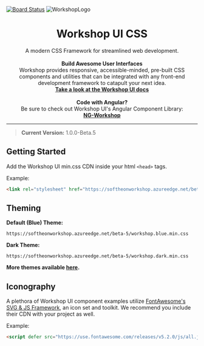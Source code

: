 [![Board Status](https://s-y-u.visualstudio.com/f0ac90b7-a355-43d1-b372-3db0b88e6ddc/99c19c02-7985-4ec8-8adb-8bd6bbded61d/_apis/work/boardbadge/08db87e8-93fe-4254-9a2a-733d571ab75c)](https://s-y-u.visualstudio.com/f0ac90b7-a355-43d1-b372-3db0b88e6ddc/_boards/board/t/99c19c02-7985-4ec8-8adb-8bd6bbded61d/Microsoft.RequirementCategory)
![WorkshopLogo](https://softheonworkshopstorage.blob.core.windows.net/workshopcontainer/Workshop-Beta.svg "Workshop")

<h1 align="center">Workshop UI CSS</h1>

<p align="center">
    A modern CSS Framework for streamlined web development.
    <br/>
    <br/>
    <strong>Build Awesome User Interfaces</strong>
    <br/>
    Workshop provides responsive, accessible-minded, pre-built CSS components and utilities that can be integrated with any front-end development framework to catapult your next idea.
    <br/>
    <a href="https://developer.softheon.io/workshop/"><strong> Take a look at the Workshop UI docs </strong></a>
    <br/>
    <br/>
    <strong>Code with Angular?</strong>
    <br/>
    Be sure to check out Workshop UI's Angular Component Library:
    <br/>
    <a href="https://github.com/Softheon/NG-Workshop"><strong> NG-Workshop </strong></a>
</p>

---

> **Current Version:** 1.0.0-Beta.5

## **Getting Started**

Add the Workshop UI min.css CDN inside your html `<head>` tags.

Example:

```html
<link rel="stylesheet" href="https://softheonworkshop.azureedge.net/beta-5/workshop.blue.min.css">
```

## Theming

**Default (Blue) Theme:**

```
https://softheonworkshop.azureedge.net/beta-5/workshop.blue.min.css
```

**Dark Theme:**

```
https://softheonworkshop.azureedge.net/beta-5/workshop.dark.min.css
```

**More themes available [here](https://developer.softheon.io/workshop/theming/theming/).**


## Iconography

A plethora of Workshop UI component examples utilize <a href="https://fontawesome.com/how-to-use/on-the-web/setup/getting-started?using=svg-with-js" sws-link target="_blank">FontAwesome's SVG & JS Framework</a>, an icon set and toolkit. We recommend you include their CDN with your project as well.

Example:

```html
<script defer src="https://use.fontawesome.com/releases/v5.2.0/js/all.js" integrity="sha384-4oV5EgaV02iISL2ban6c/RmotsABqE4yZxZLcYMAdG7FAPsyHYAPpywE9PJo+Khy" crossorigin="anonymous"></script>
```
